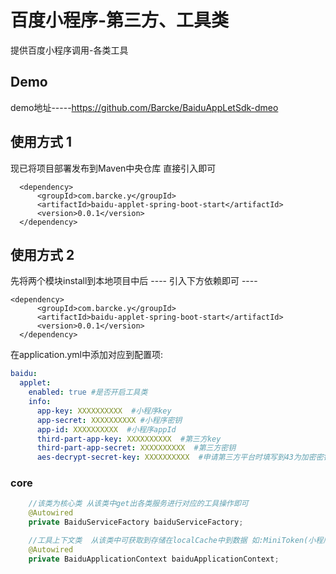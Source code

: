 # 百度小程序-第三方、工具类

提供百度小程序调用-各类工具

## Demo

demo地址-----https://github.com/Barcke/BaiduAppLetSdk-dmeo

## 使用方式 1
现已将项目部署发布到Maven中央仓库 直接引入即可

      <dependency>
          <groupId>com.barcke.y</groupId>
          <artifactId>baidu-applet-spring-boot-start</artifactId>
          <version>0.0.1</version>
      </dependency>

## 使用方式 2
先将两个模块install到本地项目中后 ----
引入下方依赖即可 ----

  

    <dependency>
          <groupId>com.barcke.y</groupId>
          <artifactId>baidu-applet-spring-boot-start</artifactId>
          <version>0.0.1</version>
      </dependency>

在application.yml中添加对应到配置项:
```yaml
baidu:
  applet:
    enabled: true #是否开启工具类
    info:
      app-key: XXXXXXXXXX  #小程序key
      app-secret: XXXXXXXXXX #小程序密钥
      app-id: XXXXXXXXXX  #小程序appId
      third-part-app-key: XXXXXXXXXX  #第三方key
      third-part-app-secret: XXXXXXXXXX  #第三方密钥
      aes-decrypt-secret-key: XXXXXXXXXX  #申请第三方平台时填写到43为加密密钥
```
### core
```java
	//该类为核心类 从该类中get出各类服务进行对应的工具操作即可
    @Autowired
    private BaiduServiceFactory baiduServiceFactory;

	//工具上下文类  从该类中可获取到存储在localCache中到数据 如:MiniToken(小程序凭证)、AccessToken(第三方凭证)等信息  
    @Autowired
    private BaiduApplicationContext baiduApplicationContext;
```
